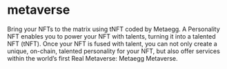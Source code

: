 # metaverse
Bring your NFTs to the matrix using tNFT coded by Metaegg. A Personality NFT enables you to power your NFT with talents, turning it into a talented NFT (tNFT). Once your NFT is fused with talent, you can not only create a unique, on-chain, talented personality for your NFT, but also offer services within the world’s first Real Metaverse: Metaegg Metaverse.
